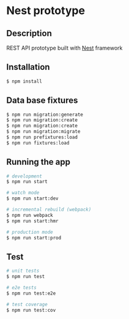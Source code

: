 # Nest prototype

## Description

REST API prototype built with [Nest](https://github.com/nestjs/nest) framework

## Installation

```bash
$ npm install
```
## Data base fixtures

```bash
$ npm run migration:generate
$ npm run migration:create
$ npm run migration:create
$ npm run migration:migrate
$ npm run prefixtures:load
$ npm run fixtures:load
```
## Running the app

```bash
# development
$ npm run start

# watch mode
$ npm run start:dev

# incremental rebuild (webpack)
$ npm run webpack
$ npm run start:hmr

# production mode
$ npm run start:prod
```

## Test

```bash
# unit tests
$ npm run test

# e2e tests
$ npm run test:e2e

# test coverage
$ npm run test:cov
```